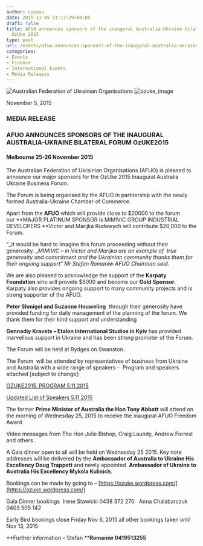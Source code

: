 ```yaml
---
author: cyoasu
date: 2015-11-05 11:17:29+00:00
draft: false
title: AFUO announces sponsors of the inaugural Australia-Ukraine bilateral forum
  OzUke 2015
type: post
url: /events/afuo-announces-sponsors-of-the-inaugural-australia-ukraine-bilateral-forum-ozuke-2015/
categories:
- Events
- Finance
- International Events
- Media Releases
---
```


![Australian Federation of Ukrainian Organisations](http://www.ozeukes.com/wp-content/uploads/2014/10/CYOA-letterhead-750.png)
![ozuke_image](http://www.ozeukes.com/wp-content/uploads/2015/09/ozuke_image.jpg)


November 5, 2015


### MEDIA RELEASE




### AFUO ANNOUNCES SPONSORS OF THE INAUGURAL AUSTRALIA-UKRAINE BILATERAL FORUM OzUKE2015




#### **Melbourne 25-26 November 2015**


The Australian Federation of Ukrainian Organisations (AFUO) is pleased to announce our major sponsors for the OzUke 2015 Inaugural Australia Ukraine Business Forum.

The Forum is being organised by the AFUO in partnership with the newly formed Australia-Ukraine Chamber of Commerce.

Apart from the **AFUO** which will provide close to $20000 to the forum our **MAJOR PLATINUM SPONSOR is MIMIVIC GROUP INDUSTRIAL DEVELOPERS **Victor and Marijka Rudewych will contribute $20,000 to the Forum.

“_It would be hard to imagine this forum proceeding without their generosity. __MIMIVIC – in Victor and Marijka are an example of  true generosity and commitment and the Ukrainian community thanks them for their ongoing support” Mr Stefan Romaniw AFUO Chairman said._

We are also pleased to acknowledge the support of the **Karpaty Foundation** who will provide $8000 and become our **Gold Sponsor**. Karpaty also provides ongoing support to many community projects and is strong supporter of the AFUO.

**Peter Shmigel and Suzanne Houweling**  through their generosity have provided funding for daily management of the planning of the forum. We thank them for their kind support and understanding

**Gennadiy Kravets – Etalon International Studios in Kyiv** has provided marvellous support in Ukraine and has been strong promoter of the Forum.

The Forum will be held at Rydges on Swanston.

The Forum  will be attended by representatives of business from Ukraine and Australia with a wide range of speakers –  Program and speakers attached [subject to change]:

[OZUKE2015_PROGRAM 5.11.2015](http://www.ozeukes.com/wp-content/uploads/2015/11/OZUKE2015_PROGRAM-5.11.2015.pdf)

[Updated List of Speakers 5.11.2015](http://www.ozeukes.com/wp-content/uploads/2015/11/Updated-List-of-Speakers-5.11.2015.docx)

The former **Prime Minister of Australia the Hon Tony Abbott** will attend on the morning of Wednesday 25, 2015 to receive the inaugural AFUO Freedom Award

Video messages from The Hon Julie Bishop, Craig Laundy, Andrew Forrest and others .

A Gala dinner open to all will be held on Wednesday 25 2015. Key note addresses will be delivered by the **Ambassador of Australia to Ukraine His Excellency Doug Trappett** and newly appointed  **Ambassador of Ukraine to Australia His Excellency Mykola Kulinich**.

Bookings can be made by going to – [https://ozuke.wordpress.com/](https://ozuke.wordpress.com/)

Gala Dinner bookings  Irene Stawicki 0438 372 270   Anna Chalabarczuk 0403 505 142

Early Bird bookings close Friday Nov 6, 2015 all other bookings taken until Nov 13, 2015


**Further information – Stefan ****Romaniw 0419513255**
